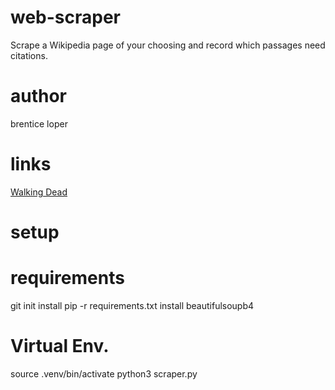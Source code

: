 # web-scraper
Scrape a Wikipedia page of your choosing and record which passages need citations.

# author
brentice loper

# links
[Walking Dead](https://en.wikipedia.org/wiki/The_Walking_Dead_(TV_series))

# setup
# requirements
git init
install pip -r requirements.txt
install beautifulsoupb4

# Virtual Env. 
source .venv/bin/activate
python3 scraper.py
